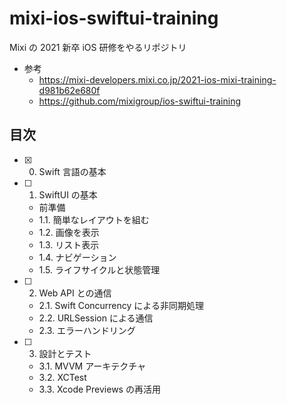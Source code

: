 # mixi-ios-swiftui-training

Mixi の 2021 新卒 iOS 研修をやるリポジトリ

- 参考
  - https://mixi-developers.mixi.co.jp/2021-ios-mixi-training-d981b62e680f
  - https://github.com/mixigroup/ios-swiftui-training

## 目次

- [x] 0. Swift 言語の基本
- [ ] 1. SwiftUI の基本
  - 前準備
  - 1.1. 簡単なレイアウトを組む
  - 1.2. 画像を表示
  - 1.3. リスト表示
  - 1.4. ナビゲーション
  - 1.5. ライフサイクルと状態管理
- [ ] 2. Web API との通信
  - 2.1. Swift Concurrency による非同期処理
  - 2.2. URLSession による通信
  - 2.3. エラーハンドリング
- [ ] 3. 設計とテスト
  - 3.1. MVVM アーキテクチャ
  - 3.2. XCTest
  - 3.3. Xcode Previews の再活用
